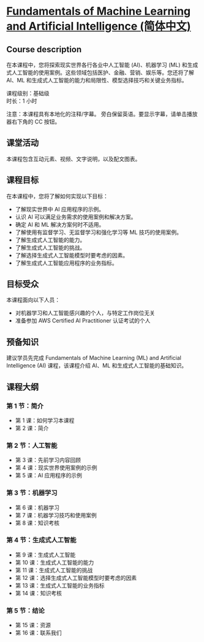 # [Fundamentals of Machine Learning and Artificial Intelligence (简体中文)](https://explore.skillbuilder.aws/learn/courses/19845/Fundamentals-of-Machine-Learning-and-Artificial-Intelligence-Simplified-Chinese-)

## Course description
在本课程中，您将探索现实世界各行各业中人工智能 (AI)、机器学习 (ML) 和生成式人工智能的使用案例。这些领域包括医护、金融、营销、娱乐等。您还将了解 AI、ML 和生成式人工智能的能力和局限性、模型选择技巧和关键业务指标。

课程级别：基础级  
时长：1 小时

注意：本课程具有本地化的注释/字幕。 旁白保留英语。要显示字幕，请单击播放器右下角的 CC 按钮。

## 课堂活动
本课程包含互动元素、视频、文字说明，以及配文图表。

## 课程目标
在本课程中，您将了解如何实现以下目标：
* 了解现实世界中 AI 应用程序的示例。
* 认识 AI 可以满足业务需求的使用案例和解决方案。
* 确定 AI 和 ML 解决方案何时不适用。
* 了解使用有监督学习、无监督学习和强化学习等 ML 技巧的使用案例。
* 了解生成式人工智能的能力。
* 了解生成式人工智能的挑战。
* 了解选择生成式人工智能模型时要考虑的因素。
* 了解生成式人工智能应用程序的业务指标。

## 目标受众
本课程面向以下人员：
* 对机器学习和人工智能感兴趣的个人，与特定工作岗位无关
* 准备参加 AWS Certified AI Practitioner 认证考试的个人

## 预备知识
建议学员先完成 Fundamentals of Machine Learning (ML) and Artificial Intelligence (AI) 课程，该课程介绍 AI、ML 和生成式人工智能的基础知识。

## 课程大纲
### 第 1 节：简介
* 第 1 课：如何学习本课程
* 第 2 课：简介

### 第 2 节：人工智能
* 第 3 课：先前学习内容回顾
* 第 4 课：现实世界使用案例的示例
* 第 5 课：AI 应用程序的示例

### 第 3 节：机器学习
* 第 6 课：机器学习
* 第 7 课：机器学习技巧和使用案例
* 第 8 课：知识考核

### 第 4 节：生成式人工智能
* 第 9 课：生成式人工智能
* 第 10 课：生成式人工智能的能力
* 第 11 课：生成式人工智能的挑战
* 第 12 课：选择生成式人工智能模型时要考虑的因素
* 第 13 课：生成式人工智能的业务指标
* 第 14 课：知识考核

### 第 5 节：结论
* 第 15 课：资源
* 第 16 课：联系我们